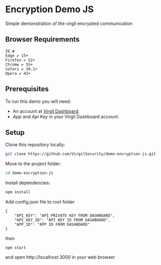 # Encryption Demo JS

Simple demonstration of the virgil encrypted communication

## Browser Requirements

```
IE ✘
Edge ✔ 15+
Firefox ✔ 52+
Chrome ✔ 55+
Safari ✔ 10.1+
Opera ✔ 42+
```

## Prerequisites

To run this demo you will need:

* An account at [Virgil Dashboard](https://developer.virgilsecurity.com/).
* _App_ and _Api Key_ in your Virgil Dashboard account.

## Setup

Clone this repository locally:

```bash
git clone https://github.com/VirgilSecurity/demo-encryption-js.git
```

Move to the project folder:

```bash
cd demo-encryption-js
```

Install dependencies:

```bash
npm install
```

Add config.json file to root folder

```
{
    "API_KEY": "API PRIVATE KEY FROM DASHBOARD",
    "API_KEY_ID": "API KEY ID FROM DASHBOARD",
    "APP_ID": "APP ID FROM DASHBOARD"
}
```

then

```
npm start
```

and open http://localhost:3000 in your web browser
